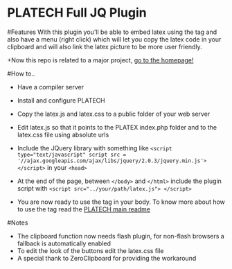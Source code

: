 PLATECH Full JQ Plugin 
==================================
#Features
With this plugin you'll be able to embed latex using the <latex> tag and also have a menu (right click) which will let you copy the latex code in your clipboard and will also link the latex picture to be more user friendly.

+Now this repo is related to a major project, [go to the homepage!](http://anze-.github.io/clsipy/)

#How to..

+ Have a compiler server

+ Install and configure PLATECH
+ Copy the latex.js and latex.css to a public folder of your web server
+ Edit latex.js so that it points to the PLATEX index.php folder and to the latex.css file using absolute urls
+ Include the JQuery library with something like `<script type="text/javascript" script src = '//ajax.googleapis.com/ajax/libs/jquery/2.0.3/jquery.min.js'></script>` in your `<head>`
+ At the end of the page, between `</body>` and `</html>` include the plugin script with `<script src="../your/path/latex.js"> </script>`
+ You are now ready to use the <latex> tag in your body. To know more about how to use the tag read the [PLATECH main readme](../README.md)

#Notes
+ The clipboard function now needs flash plugin, for non-flash browsers a fallback is automatically enabled
+ To edit the look of the buttons edit the latex.css file
+ A special thank to ZeroClipboard for providing the workaround